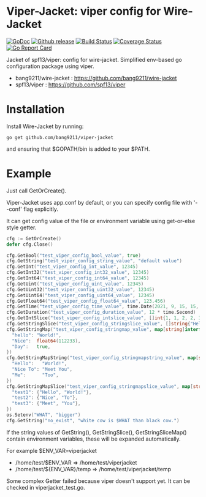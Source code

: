 # Viper-Jacket: viper config for Wire-Jacket
[![GoDoc][doc-img]][doc] [![Github release][release-img]][release] [![Build Status][ci-img]][ci] [![Coverage Status][cov-img]][cov] [![Go Report Card][report-card-img]][report-card]

Jacket of spf13/viper: config for wire-jacket.
Simplified env-based go configuration package using viper.
- bang9211/wire-jacket : https://github.com/bang9211/wire-jacket
- spf13/viper : https://github.com/spf13/viper

# Installation
Install Wire-Jacket by running:
```
go get github.com/bang9211/viper-jacket
```
and ensuring that $GOPATH/bin is added to your $PATH.

# Example
Just call GetOrCreate().

Viper-Jacket uses app.conf by default, or you can specify config file with '--conf' flag explicitly.

It can get config value of the file or environment variable using get-or-else style getter.

```go
cfg := GetOrCreate()
defer cfg.Close()

cfg.GetBool("test_viper_config_bool_value", true)
cfg.GetString("test_viper_config_string_value", "default value")
cfg.GetInt("test_viper_config_int_value", 12345)
cfg.GetInt32("test_viper_config_int32_value", 12345)
cfg.GetInt64("test_viper_config_int64_value", 12345)
cfg.GetUint("test_viper_config_uint_value", 12345)
cfg.GetUint32("test_viper_config_uint32_value", 12345)
cfg.GetUint64("test_viper_config_uint64_value", 12345)
cfg.GetFloat64("test_viper_config_float64_value", 123.456)
cfg.GetTime("test_viper_config_time_value", time.Date(2021, 9, 15, 15, 31, 48, 123, time.UTC))
cfg.GetDuration("test_viper_config_duration_value", 12 * time.Second)
cfg.GetIntSlice("test_viper_config_intslice_value", []int{1, 1, 2, 2, 3, 3})
cfg.GetStringSlice("test_viper_config_stringslice_value", []string{"Hello", "World!", "Nice Day!"})
cfg.GetStringMap("test_viper_config_stringmap_value", map[string]interface{}{
  "hello": "World!",
  "Nice":  float64(112233),
  "Day":   true,
})
cfg.GetStringMapString("test_viper_config_stringmapstring_value", map[string]string{
  "Hello":   "World!",
  "Nice To": "Meet You",
  "Me":      "Too",
})
cfg.GetStringMapSlice("test_viper_config_stringmapslice_value", map[string][]string{
  "test1": {"Hello", "World!"},
  "test2": {"Nice", "To"},
  "test3": {"Meet", "You"},
})
os.Setenv("WHAT", "bigger")
cfg.GetString("no_exist", "white cow is $WHAT than black cow.")
```

If the string values of GetString(), GetStringSlice(), GetStringSliceMap() contain environment variables, these will be expanded automatically.

For example $ENV_VAR=viperjacket
- /home/test/$ENV_VAR => /home/test/viperjacket
- /home/test/${ENV_VAR}/temp => /home/test/viperjacket/temp

Some complex Getter failed because viper doesn't support yet.
It can be checked in viperjacket_test.go.

[doc-img]: http://img.shields.io/badge/GoDoc-Reference-blue.svg
[doc]: https://pkg.go.dev/github.com/bang9211/viper-jacket

[release-img]: https://img.shields.io/github/release/bang9211/viper-jacket.svg
[release]: https://github.com/bang9211/viper-jacket/releases

[ci-img]: https://github.com/bang9211/viper-jacket/actions/workflows/go.yml/badge.svg
[ci]: https://github.com/bang9211/viper-jacket/actions/workflows/go.yml

[cov-img]: https://codecov.io/gh/bang9211/viper-jacket/branch/main/graph/badge.svg
[cov]: https://codecov.io/gh/bang9211/viper-jacket/branch/main

[report-card-img]: https://goreportcard.com/badge/github.com/bang9211/viper-jacket
[report-card]: https://goreportcard.com/report/github.com/bang9211/viper-jacket

[release-policy]: https://golang.org/doc/devel/release.html#policy
